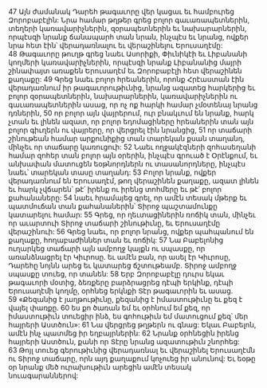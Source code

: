 47 Այն ժամանակ Դարեհ թագաւորը վեր կացաւ եւ համբուրեց Զորոբաբէլին: Նրա համար թղթեր գրեց բոլոր գաւառապետներին, տեղերի կառավարիչներին, զօրապետներին եւ նախարարներին, որպէսզի նրանք ճանապարհ տան նրան, ինչպէս եւ նրանց, ովքեր նրա հետ էին՝ վերադառնալու եւ վերաշինելու Երուսաղէմը: 48 Թագաւորը թուղթ գրեց նաեւ Ասորիքի, Փիւնիկէի եւ Լիբանանի կողմերի կառավարիչներին, որպէսզի նրանք Լիբանանից մայրի շինափայտ առաքեն Երուսաղէմ եւ Զորոբաբէլի հետ վերաշինեն քաղաքը: 49 Գրեց նաեւ բոլոր հրեաներին, որոնք Հրէաստան էին վերադառնում իր թագաւորութիւնից, նրանց ազատեց հարկերից եւ բոլոր զօրապետներին, նախարարներին, կառավարիչներին ու գաւառապետներին ասաց, որ ոչ ոք հարկի համար չմօտենայ նրանց դռներին, 50 որ բոլոր այն վայրերում, ուր բնակւում են նրանք, հարկ չտան եւ լինեն ազատ, որ բոլոր եդոմացիները հրեաներին տան այն բոլոր գիւղերն ու վայրերը, որ վերցրել էին նրանցից, 51 որ տաճարի շինութեան համար արքունիքից տան տարեկան քսան տաղանդ, մինչեւ որ տաճարը կառուցուի: 52 Նաեւ ողջակէզների զոհասեղանի համար զոհեր տան բոլոր այն օրերին, ինչպէս գրուած է Օրէնքում, եւ անխափան մատուցեն եօթնորդներն ու տասանորդները, ինչպէս նաեւ՝ տարեկան տասը տաղանդ: 53 Բոլոր նրանք, ովքեր վերադառնում են Երուսաղէմ, թող վերաշինեն քաղաքը, ազատ լինեն եւ հարկ չվճարեն՝ թէ՛ իրենք ու իրենց տոհմերը եւ թէ՛ բոլոր քահանաները: 54 նաեւ հրամայեց գրել, որ ամէն տեսակ մթերք եւ պատմուճան տան քահանաներին՝ Տիրոջ պաշտամունքը կատարելու համար: 55 Գրեց, որ ղեւտացիներին ռոճիկ տան, մինչեւ որ աւարտուի Տիրոջ տաճարի շինութիւնը, եւ Երուսաղէմը վերաշինուի: 56 Գրեց նաեւ, որ բոլոր նրանց, ովքեր պահպանում են քաղաքը, հողաբաժիններ տան եւ ռոճիկ: 57 Նա Բաբելոնից ուղարկեց տաճարի այն ամբողջ կայքն ու սպասքը, որ առանձնացրել էր Կիւրոսը. եւ ամէն բան, որ ասել էր Կիւրոսը, Դարեհը նոյնն արեց եւ կատարեց ճշտութեամբ. Տիրոջ ամբողջ սպասքը տուեց, որ տանեն:
58 Երբ Զորոբաբէլը դուրս եկաւ թագաւորի մօտից, ձեռքերը բարձրացրեց դէպի երկինք, դէպի Երուսաղէմի կողմը, օրհնեց երկնքի Տէր թագաւորին եւ ասաց. 59 «Քեզանից է յաղթութիւնը, քեզանից է իմաստութիւնը եւ քեզ է վայել փառքը. 60 ես քո ծառան եմ եւ օրհնում եմ քեզ, որ իմաստութիւն տուեցիր ինձ, ես գոհութիւն եմ մատուցում քեզ՝ մեր հայրերի Աստծուն»: 61 Նա վերցրեց թղթերն ու գնաց: Եկաւ Բաբելոն, ամէն ինչ պատմեց իր եղբայրներին: 62 Նրանք օրհնեցին իրենց հայրերի Աստծուն, քանի որ Տէրը նրանց ազատութիւն շնորհեց: 63 Թոյլ տուեց գերութիւնից վերադառնալ եւ վերաշինել Երուսաղէմն ու Տիրոջ տաճարը, որն այդ քաղաքում կոչուեց իր անունով: Եւ եօթը օր նրանք մեծ ուրախութիւն արեցին ամէն տեսակ նուագարաններով:
